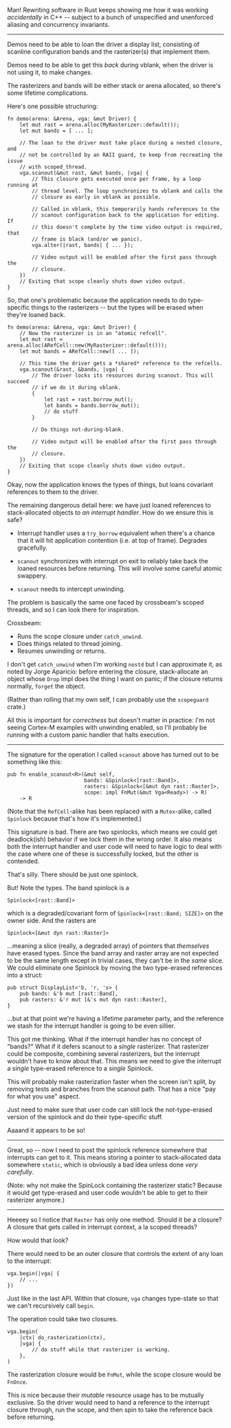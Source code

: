 Man! Rewriting software in Rust keeps showing me how it was working
*accidentally* in C++ -- subject to a bunch of unspecified and unenforced
aliasing and concurrency invariants.

---

Demos need to be able to loan the driver a display list, consisting of scanline
configuration bands and the rasterizer(s) that implement them.

Demos need to be able to get this *back* during vblank, when the driver is not
using it, to make changes.

The rasterizers and bands will be either stack or arena allocated, so there's
some lifetime complications.


Here's one possible structuring:

    fn demo(arena: &Arena, vga: &mut Driver) {
        let mut rast = arena.alloc(MyRasterizer::default());
        let mut bands = [ ... ];

        // The loan to the driver must take place during a nested closure, and
        // not be controlled by an RAII guard, to keep from recreating the issue
        // with scoped_thread.
        vga.scanout(&mut rast, &mut bands, |vga| {
            // This closure gets executed once per frame, by a loop running at
            // thread level. The loop synchronizes to vblank and calls the
            // closure as early in vblank as possible.

            // Called in vblank, this temporarily hands references to the
            // scanout configuration back to the application for editing. If
            // this doesn't complete by the time video output is required, that
            // frame is black (and/or we panic).
            vga.alter(|rast, bands| { ... });

            // Video output will be enabled after the first pass through the
            // closure.
        })
        // Exiting that scope cleanly shuts down video output.
    }

So, that one's problematic because the application needs to do type-specific
things to the rasterizers -- but the types will be erased when they're loaned
back.

    fn demo(arena: &Arena, vga: &mut Driver) {
        // Now the rasterizer is in an "atomic refcell".
        let mut rast = arena.alloc(ARefCell::new(MyRasterizer::default()));
        let mut bands = ARefCell::new([ ... ]);

        // This time the driver gets a *shared* reference to the refcells.
        vga.scanout(&rast, &bands, |vga| {
            // The driver locks its resources during scanout. This will succeed
            // if we do it during vblank.
            {
                let rast = rast.borrow_mut();
                let bands = bands.borrow_mut();
                // do stuff
            }

            // Do things not-during-blank.

            // Video output will be enabled after the first pass through the
            // closure.
        })
        // Exiting that scope cleanly shuts down video output.
    }

Okay, now the application knows the types of things, but loans covariant
references to them to the driver.

The remaining dangerous detail here: we have just loaned references to
stack-allocated objects *to an interrupt handler*. How do we ensure this is
safe?

- Interrupt handler uses a `try_borrow` equivalent when there's a chance that it
  will hit application contention (i.e. at top of frame). Degrades gracefully.

- `scanout` synchronizes with interrupt on exit to reliably take back the loaned
  resources before returning. This will involve some careful atomic swappery.

- `scanout` needs to intercept unwinding.

The problem is basically the same one faced by crossbeam's scoped threads, and
so I can look there for inspiration.

Crossbeam:

- Runs the scope closure under `catch_unwind`.
- Does things related to thread joining.
- Resumes unwinding or returns.

I don't get `catch_unwind` when I'm working `nostd` but I can approximate it, as
noted by Jorge Aparicio: before entering the closure, stack-allocate an object
whose `Drop` impl does the thing I want on panic; if the closure returns
normally, `forget` the object.

(Rather than rolling that my own self, I can probably use the `scopeguard`
crate.)

All this is important for *correctness* but doesn't matter in practice: I'm not
seeing Cortex-M examples with unwinding enabled, so I'll probably be running
with a custom panic handler that halts execution.


---

The signature for the operation I called `scanout` above has turned out to be
something like this:

    pub fn enable_scanout<R>(&mut self,
                             bands: &Spinlock<[rast::Band]>,
                             rasters: &Spinlock<[&mut dyn rast::Raster]>,
                             scope: impl FnMut(&mut Vga<Ready>) -> R)
        -> R

(Note that the `RefCell`-alike has been replaced with a `Mutex`-alike, called
`Spinlock` because that's how it's implemented.)

This signature is bad. There are two spinlocks, which means we could get
deadlock(ish) behavior if we lock them in the wrong order. It also means both
the interrupt handler and user code will need to have logic to deal with the
case where one of these is successfully locked, but the other is contended.

That's silly. There should be just one spinlock.

But! Note the types. The band spinlock is a

    Spinlock<[rast::Band]>

which is a degraded/covariant form of `Spinlock<[rast::Band; SIZE]>` on the
owner side. And the rasters are

    Spinlock<[&mut dyn rast::Raster]>

...meaning a slice (really, a degraded array) of pointers that *themselves* have
erased types. Since the band array and raster array are not expected to be the
same length except in trivial cases, they can't be in the *same* slice. We could
eliminate one Spinlock by moving the two type-erased references into a struct:

    pub struct DisplayList<'b, 'r, 's> {
        pub bands: &'b mut [rast::Band],
        pub rasters: &'r mut [&'s mut dyn rast::Raster],
    }

...but at that point we're having a lifetime parameter party, and the reference
we stash for the interrupt handler is going to be even sillier.

This got me thinking. What if the interrupt handler has no concept of "bands?"
What if it defers scanout to a *single* rasterizer. That rasterizer could be
composite, combining several rasterizers, but the interrupt wouldn't have to
know about that. This means we need to give the interrupt a *single* type-erased
reference to a *single* Spinlock.

This will probably make rasterization faster when the screen isn't split, by
removing tests and branches from the scanout path. That has a nice "pay for what
you use" aspect.

Just need to make sure that user code can still lock the not-type-erased version
of the spinlock and do their type-specific stuff.

Aaaand it appears to be so!

---

Great, so -- now I need to post the spinlock reference somewhere that interrupts
can get to it. This means storing a pointer to stack-allocated data somewhere
`static`, which is obviously a bad idea unless done *very carefully*.

(Note: why not make the SpinLock containing the rasterizer static? Because it
would get type-erased and user code wouldn't be able to get to their rasterizer
anymore.)

---

Heeeey so I notice that `Raster` has only one method. Should it be a closure?
A closure that gets called in interrupt context, a la scoped threads?

How would that look?

There would need to be an outer closure that controls the extent of any loan to
the interrupt:

    vga.begin(|vga| {
        // ...
    })

Just like in the last API. Within that closure, `vga` changes type-state so that
we can't recursively call `begin`.

The operation could take two closures.

    vga.begin(
        |ctx| do_rasterization(ctx),
        |vga| {
            // do stuff while that rasterizer is working.
        },
    )

The rasterization closure would be `FnMut`, while the scope closure would be
`FnOnce`.

This is nice because their *mutable* resource usage has to be mutually
exclusive. So the driver would need to hand a reference to the interrupt closure
through, run the scope, and then spin to take the reference back before
returning.


